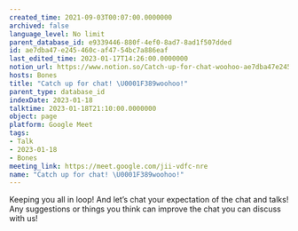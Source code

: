 ```yaml
---
created_time: 2021-09-03T00:07:00.0000000
archived: false
language_level: No limit
parent_database_id: e9339446-880f-4ef0-8ad7-8ad1f507dded
id: ae7dba47-e245-460c-af47-54bc7a886eaf
last_edited_time: 2023-01-17T14:26:00.0000000
notion_url: https://www.notion.so/Catch-up-for-chat-woohoo-ae7dba47e245460caf4754bc7a886eaf
hosts: Bones
title: "Catch up for chat! \U0001F389woohoo!"
parent_type: database_id
indexDate: 2023-01-18
talktime: 2023-01-18T21:10:00.0000000
object: page
platform: Google Meet
tags:
- Talk
- 2023-01-18
- Bones
meeting_link: https://meet.google.com/jii-vdfc-nre
name: "Catch up for chat! \U0001F389woohoo!"
---
```


Keeping you all in loop! And let’s chat your expectation of the chat and talks!
Any suggestions or things you think can improve the chat you can discuss with us!





